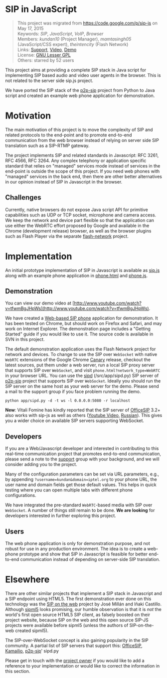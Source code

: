 # SIP in JavaScript #

> This project was migrated from <https://code.google.com/p/sip-js> on May 17, 2015  
> Keywords: *SIP*, *JavaScript*, *VoIP*, *Browser*  
> Members: *kundan10* (Project Manager), *mamtasingh05* (JavaScript/CSS expert), *theintencity* (Flash Network)  
> Links: [Support](http://groups.google.com/group/myprojectguide), [Video](http://www.youtube.com/watch?v=tfwmBgJHpWs), [Demo](http://theintencity.com/sip-js/phone.html)  
> License: [GNU Lesser GPL](http://www.gnu.org/licenses/lgpl.html)  
> Others: starred by 52 users  

This project aims at providing a complete SIP stack in Java script for implementing SIP based audio and video user agents in the browser. This is not related to the server side sip.js project.

We have ported the SIP stack of the [p2p-sip](https://github.com/theintencity/p2p-sip) project from Python to Java script and created an example web phone application for demonstration.

# Motivation #
The main motivation of this project is to move the complexity of SIP and related protocols to the end-point and to promote end-to-end communication from the web browser instead of relying on server side SIP translation such as a SIP-RTMP gateway.

The project implements SIP and related standards in Javascript: RFC 3261, RFC 4566, RFC 3264. Any complex telephony or application specific standard that relies on "managed" services mode instead of services in the end-point is outside the scope of this project. If you need web phones with "managed" services in the back end, then there are other better alternatives in our opinion instead of SIP in Javascript in the browser.

## Challenges ##
Currently, native browsers do not expose Java script API for primitive capabilities such as UDP or TCP socket, microphone and camera access. We keep the network and device part flexible so that the application can use either the WebRTC effort proposed by Google and available in the Chrome (development release) browser, as well as the browser plugins such as Flash Player via the separate [flash-network](https://github.com/theintencity/flash-network) project.

# Implementation #
An initial prototype implementation of SIP in Javascript is available as [sip.js](/sip.js) along with an example phone application in [phone.html](/phone.html) and [phone.js](/phone.js).

## Demonstration ##
You can view our demo video at [http://www.youtube.com/watch?v=tfwmBgJHpWs](http://www.youtube.com/watch?v=tfwmBgJHpWs).

We have created a [Web-based SIP phone](http://theintencity.com/sip-js/phone.html) application for demonstration.  It has been tested on Chrome, but should work on Firefox and Safari, and may work on Internet Explorer. The demonstration page includes a "Getting Started" guide if you would like to use it. The source code is available in SVN in this project.

The default demonstration application uses the Flash Network project for network and devices. To change to use the SIP over `WebSocket` with native `WebRTC` extensions of the Google Chrome [Canary](http://www.webrtc.org/running-the-demos) release, checkout the latest sources, put them under a web server, run a local SIP proxy server that supports SIP over `WebSocket`, and visit  `phone.html?network_type=WebRTC` in your browser URL. You can use the [sipd](https://github.com/theintencity/p2p-sip) (/src/app/sipd.py) SIP server of [p2p-sip](https://github.com/theintencity/p2p-sip/) project that supports SIP over `WebSocket`. Ideally you should run the SIP server on the same host as your web server for the demo. Please send a mail to the support group if you face problem running the demo.
```
python app/sipd.py -d -t ws -l 0.0.0.0:5080 -r localhost
```

**New**: Vitali Fomine has kindly reported that the SIP server of [OfficeSIP](http://www.officesip.com) 3.2+ also works with sip-js as well as others ([Youtube Video](http://www.youtube.com/watch?v=006YInl2f2w), [Russian](http://habrahabr.ru/post/144129/)). This gives you a wider choice on available SIP servers supporting WebSocket.

## Developers ##
If you are a Web/Javascript developer and interested in contributing to this real-time communication project that promotes end-to-end communication, please send a note to the [support](http://groups.google.com/group/myprojectguide) group with your background, and we will consider adding you to the project.

Many of the configuration parameters can be set via URL parameters, e.g., by appending `?username=kundan&domain=iptel.org` to your phone URL, the user name and domain fields get those default values. This helps in quick testing where you can open multiple tabs with different phone configurations.

We have integrated the pre-standard `WebRTC`-based media with SIP over `WebSocket`. A number of things still remain to be done. <b>We are looking</b> for developers interested in further exploring this project.

## Users ##
The web phone application is only for demonstration purpose, and not robust for use in any production environment. The idea is to create a web-phone prototype and show that SIP in Javascript is feasible for better end-to-end communication instead of depending on server-side SIP translation.

# Elsewhere #

There are other similar projects that implement a SIP stack in Javascript and a SIP endpoint using HTML5. The first demonstration ever done on this technology was the [SIP on the web](http://www.youtube.com/watch?v=qfFlK1KyF6Q) project by José Millán and Iñaki Castillo. Although [sipml5](http://code.google.com/p/sipml5/) looks promising, our humble observation is that it is _not_ the world's first open source HTML5 SIP client, as falsely boosted on their project website, because SIP on the web and this open source SIP-JS projects were available before sipml5 (unless the authors of SIP-on-the-web created sipml5).

The SIP-over-WebSocket concept is also gaining popularity in the SIP community. A partial list of SIP servers that support this: [OfficeSIP](http://www.officesip.com/), [Kamailio](http://www.kamailio.org/w/2012/07/websockets/), [p2p-sip](https://github.com/theintencity/p2p-sip)' sipd.py

Please get in touch with the [project owner](mailto:theintencity@gmail.com) if you would like to add a reference to your implementation or would like to correct the information in this section.
